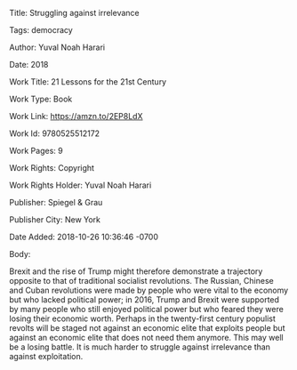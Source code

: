 Title:  Struggling against irrelevance

Tags:   democracy

Author: Yuval Noah Harari

Date:   2018

Work Title: 21 Lessons for the 21st Century

Work Type: Book

Work Link: https://amzn.to/2EP8LdX

Work Id: 9780525512172

Work Pages: 9

Work Rights: Copyright

Work Rights Holder: Yuval Noah Harari

Publisher: Spiegel & Grau

Publisher City: New York

Date Added: 2018-10-26 10:36:46 -0700

Body: 

Brexit and the rise of Trump might therefore demonstrate a trajectory opposite to that of traditional socialist revolutions. The Russian, Chinese and Cuban revolutions were made by people who were vital to the economy but who lacked political power; in 2016, Trump and Brexit were supported by many people who still enjoyed political power but who feared they were losing their economic worth. Perhaps in the twenty-first century populist revolts will be staged not against an economic elite that exploits people but against an economic elite that does not need them anymore. This may well be a losing battle. It is much harder to struggle against irrelevance than against exploitation. 

